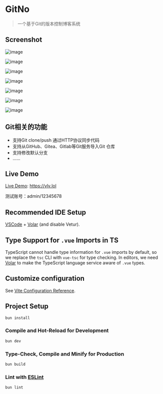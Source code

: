 # GitNo

> 一个基于Git的版本控制博客系统

## Screenshot

![image](https://github.com/hiifong/gitno-ui/assets/89133723/498d3623-c8f8-4da4-b941-4fe8c0c8d208)

![image](https://github.com/hiifong/gitno-ui/assets/89133723/da021973-afcb-4884-a78f-4b04dfdb2423)

![image](https://github.com/hiifong/gitno-ui/assets/89133723/36cdfe30-0aac-4e17-b374-1e2930fb1292)

![image](https://github.com/hiifong/gitno-ui/assets/89133723/111de545-feeb-4273-b59e-fe875c452533)

![image](https://github.com/hiifong/gitno-ui/assets/89133723/de1ce43d-7426-4dc5-b09f-973930389987)

![image](https://github.com/hiifong/gitno-ui/assets/89133723/a16f74d1-9f30-4abb-8aae-a3c4d1c2a0ec)

![image](https://github.com/hiifong/gitno-ui/assets/89133723/8832594b-f1a7-4789-9e1b-1c84abd8a988)

## Git相关的功能

- 支持Git clone/push 通过HTTP协议同步代码
- 支持从GitHub、Gitea、Gitlab等Git服务导入Git 仓库
- 支持修改默认分支
- ......

## Live Demo

[Live Demo](https://vlv.lol): https://vlv.lol

测试账号：admin/12345678

## Recommended IDE Setup

[VSCode](https://code.visualstudio.com/) + [Volar](https://marketplace.visualstudio.com/items?itemName=Vue.volar) (and disable Vetur).

## Type Support for `.vue` Imports in TS

TypeScript cannot handle type information for `.vue` imports by default, so we replace the `tsc` CLI with `vue-tsc` for type checking. In editors, we need [Volar](https://marketplace.visualstudio.com/items?itemName=Vue.volar) to make the TypeScript language service aware of `.vue` types.

## Customize configuration

See [Vite Configuration Reference](https://vitejs.dev/config/).

## Project Setup

```sh
bun install
```

### Compile and Hot-Reload for Development

```sh
bun dev
```

### Type-Check, Compile and Minify for Production

```sh
bun build
```

### Lint with [ESLint](https://eslint.org/)

```sh
bun lint
```
